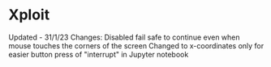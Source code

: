 # Xploit
Updated - 31/1/23
Changes: Disabled fail safe to continue even when mouse touches the corners of the screen
         Changed to x-coordinates only for easier button press of "interrupt" in Jupyter notebook
